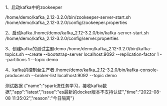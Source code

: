 1、启动kafka中的zookeeper

/home/demo/kafka_2.12-3.2.0/bin/zookeeper-server-start.sh /home/demo/kafka_2.12-3.2.0/config/zookeeper.properties

2、启动kafka
/home/demo/kafka_2.12-3.2.0/bin/kafka-server-start.sh /home/demo/kafka_2.12-3.2.0/config/server.properties


3、创建kafka的测试主题demo
/home/demo/kafka_2.12-3.2.0/bin/kafka-topics.sh --create --bootstrap-server localhost:9092 --replication-factor 1 --partitions 1 --topic demo


4、kafka的控制台生产者
/home/demo/kafka_2.12-3.2.0/bin/kafka-console-producer.sh --broker-list localhost:9092 --topic demo




测试数据
{"name":"spark流任务学习，接收kafka数据","app":"latest","issue":"es最新的docker版本不支持认证","time":"2022-08-08 11:35:02","reason":"今日隔离"}

